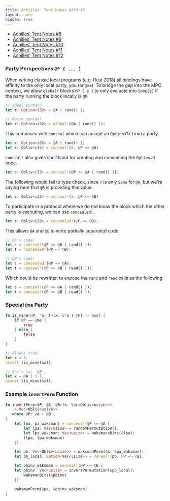 ```yaml
---
title: Achilles' Tent Notes &#35;13
layout: note
hidden: true
---
```


- [Achilles' Tent Notes &#35;8](/research/2019-10-13-achilles-8)
- [Achilles' Tent Notes &#35;9](/research/2019-10-15-achilles-9)
- [Achilles' Tent Notes &#35;10](/research/2019-10-28-achilles-10)
- [Achilles' Tent Notes &#35;11](/research/2019-11-11-achilles-11)
- [Achilles' Tent Notes &#35;12](/research/2019-12-02-achilles-12)

### Party Perspectives `@P { ... }`

When writing classic local programs (e.g. Rust 2018) all bindings have affinity
to the only local party, you (or `@me`). To bridge the gap into the MPC
context, we allow `global!` blocks `@P { e }` to only evaluate into `Some(e)`
if the party running the block locally is `@P`.

```rust
// Ideal syntax?
let r: Option<i32> = @A { rand() };

// Macro syntax?
let r: Option<i32> = global!(@A { rand() });
```

This composes with `conceal` which can accept an `Option<T>` from a party.

```rust
let r: Option<i32> = @A { rand() };
let s: Obliv<i32> = conceal!(r, @P <= @A)
```

`conceal!` also gives shorthand for creating and consuming the `Option` at
once.

```rust
let s: Obliv<i32> = conceal!(@P <= @A { rand() });
```

The following would fail to type check, since `r` is only `Some` for `@A`, but
we're saying here that `@B` is providing this value.

```rust
let s: Obliv<i32> = conceal!(r, @P <= @B)
```

To participate in a protocol where we do not know the block which the other
party is executing, we can use `concealed!`.

```rust
let s: Obliv<i32> = concealed!(@P <= @B);
```

This allows `@A` and `@B` to write partially separated code.

```rust
// @A's code:
let s = conceal!(@P <= @A { rand() });
let t = concealed!(@P <= @B);

// @B's code:
let s = concealed!(@P <= @A);
let t = conceal!(@P <= @B { read() });
```

Which could be rewritten to expose the `rand` and `read` calls as the
following.

```rust
let s = conceal!(@P <= @A { rand() });
let t = conceal!(@P <= @B { read() });
```

### Special `@me` Party

```rust
fn is_mine<@P, 'a, T>(x: &'a T @P) -> bool {
    if @P == @me {
        true
    } else {
        false
    }
}

// Always true.
let x = 1;
assert!(is_mine(&x));

// Fails for `@B`.
let x = @A { 1 };
assert!(is_mine(&x));
```

### Example `invertPerm` Function

```rust
fn invertPerm<@P, @A, @B>(x: Vec<Obliv<usize>>)
   -> Vec<Obliv<usize>>
   where @P: @A + @B
{
    let (pa, pa_waksman) = conceal!(@P <= @A {
        let lpa: Vec<usize> = randomPermutation();
        let lpa_waksman: Vec<usize> = waksmansBits(&lpa);
        (lpa, lpa_waksman)
    });

    let pb: Vec<Obliv<usize>> = waksmanPerm(&x, &pa_waksman);
    let pb_local: Option<Vec<usize>> = reveal!(pb, @P => @B);

    let pbinv_waksman = conceal!(@P <= @B {
    let pbinv: Vec<usize> = invertPermutation(&pb_local);
        waksmanBits(&pbinv)
    });

    waksmanPerm(&pa, &pbinv_waksman)
}
```

